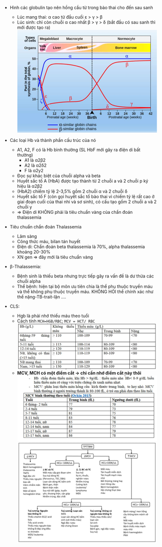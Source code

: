 - Hình các globulin tạo nên hồng cầu từ trong bào thai cho đến sau sanh
	- Lúc mang thai: α cao từ đầu cuối
	  ε > γ > β
	- Lúc sinh: chỉ còn chuỗi α cao nhất
	  β > γ > δ (bắt đầu có sau sanh thì mới được tạo ra)
![VẤN ĐỀ THIẾU MÁU-1687346823350.jpeg](../../../../../200%20Files/image/image/V%E1%BA%A4N%20%C4%90%E1%BB%80%20THI%E1%BA%BEU%20M%C3%81U-1687346823350.jpeg)

- Các loại Hb và thành phần cấu trúc của nó
	- A1, A2, F có là Hb bình thường (SL HbF mới gây ra điện di bất thường)
		- A1 là α2β2
		- A2 là α2δ2
		- F là α2y2
	- Đọc sự khác biệt của chuỗi alpha và beta
	- Huyết sắc tố A (HbA) được tạo thành từ 2 chuỗi a và 2 chuỗi p ký hiệu là α2β2
	- (HbA2) chiếm tỷ lệ 2-3,5% gồm 2 chuỗi α và 2 chuỗi δ
	- Huyết sắc tố F (còn gọi huyết sắc tố bào thai vì chiếm tỷ lệ rất cao ở giai đoạn cuối của thai nhi và sơ sinh), có cấu tạo gồm 2 chuỗi a và 2 chuỗi y
	- => Điện di KHÔNG phải là tiêu chuẩn vàng của chẩn đoán thalassemia
- Tiêu chuẩn chẩn đoán Thalassemia
	- Lâm sàng
	- Công thức máu, bilan tán huyết
	- Điện di: Chẩn đoán beta thalassemia là 70%, alpha thalassemia khoảng 20-30%
	- XN gen => đây mới là tiêu chuẩn vàng
- β-Thalassemia:
	- Bệnh sinh là thiếu beta nhưng trực tiếp gây ra vấn đề là dư thừa các chuỗi alpha
	- Thể bệnh: hiện tại bộ môn ưu tiên chia là thể phụ thuộc truyền máu và thể không phụ thuộc truyền máu. KHÔNG HỎI thể chính xác như thể nặng-TB-trait-lặn ….
- CLS:
	- Hgb là phải nhớ thiếu máu theo tuổi
	- Cách tính `MCH=HGB/RBC`; `MCV = HCT/ RBC`
![VẤN ĐỀ THIẾU MÁU-1687346917720.jpeg](../../../../../200%20Files/image/image/V%E1%BA%A4N%20%C4%90%E1%BB%80%20THI%E1%BA%BEU%20M%C3%81U-1687346917720.jpeg)
	- **MCV, MCH có một điểm cắt -> chỉ cần nhớ điểm cắt này thôi**
![VẤN ĐỀ THIẾU MÁU-1687346946073.jpeg](../../../../../200%20Files/image/image/V%E1%BA%A4N%20%C4%90%E1%BB%80%20THI%E1%BA%BEU%20M%C3%81U-1687346946073.jpeg)
![VẤN ĐỀ THIẾU MÁU-1687346951496.jpeg](../../../../../200%20Files/image/image/V%E1%BA%A4N%20%C4%90%E1%BB%80%20THI%E1%BA%BEU%20M%C3%81U-1687346951496.jpeg)
